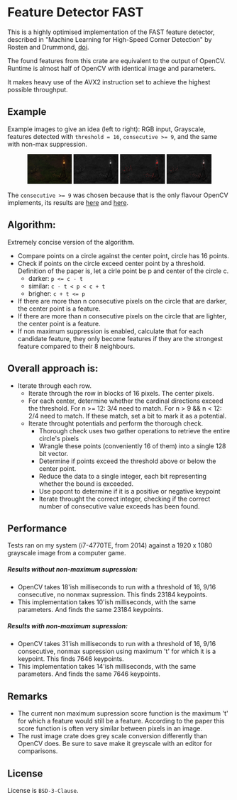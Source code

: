 # Feature Detector FAST

This is a highly optimised implementation of the FAST feature detector, described in "Machine Learning for High-Speed Corner Detection" by Rosten and Drummond, [doi](https://doi.org/10.1007/11744023_34).

The found features from this crate are equivalent to the output of OpenCV. Runtime is almost half of OpenCV with identical image and parameters.

It makes heavy use of the AVX2 instruction set to achieve the highest possible throughput.

## Example
Example images to give an idea (left to right): RGB input, Grayscale, features detected with `threshold = 16`, `consecutive >= 9`, and the same with non-max suppression.

<p align="middle">
  <img src="/media/Screenshot315_torch.png" width="20%" />
  <img src="/media/Screenshot315_torch_grey.png" width="20%" /> 
  <img src="/media/with_rust_threshold_16_consecutive_9.png" width="20%" />
  <img src="/media/with_rust_threshold_16_consecutive_9.png_nonmax.png" width="20%" />
</p>

The `consecutive >= 9` was chosen because that is the only flavour OpenCV implements, its results are [here](/media/with_opencv_threshold_16_type_9_16.png) and [here](with_opencv_threshold_16_type_9_16_nonmax.png).

## Algorithm:
  Extremely concise version of the algorithm.
  - Compare points on a circle against the center point, circle has 16 points.
  - Check if points on the circle exceed center point by a threshold.
  Definition of the paper is, let a cirle point be p and center of the circle c.
    - darker: `p <= c - t`
    - similar: `c - t < p < c + t`
    - brigher: `c + t <= p`
  - If there are more than n consecutive pixels on the circle that are darker, the center point is a feature.
  - If there are more than n consecutive pixels on the circle that are lighter, the center point is a feature.
  - If non maximum suppression is enabled, calculate that for each candidate feature, they only become features if they are the strongest feature compared to their 8 neighbours.
  

## Overall approach is:
  - Iterate through each row.
    - Iterate through the row in blocks of 16 pixels. The center pixels.
    - For each center, determine whether the cardinal directions exceed the threshold.
      For n >= 12: 3/4 need to match.
      For n > 9 && n < 12: 2/4 need to match.
      If these match, set a bit to mark it as a potential.
    - Iterate throught potentials and perform the thorough check.
      - Thorough check uses two gather operations to retrieve the entire circle's pixels
      - Wrangle these points (conveniently 16 of them) into a single 128 bit vector.
      - Determine if points exceed the threshold above or below the center point.
      - Reduce the data to a single integer, each bit representing whether the bound is exceeded.
      - Use popcnt to determine if it is a positive or negative keypoint
      - Iterate throught the correct integer, checking if the correct number of consecutive
        value exceeds has been found.

## Performance
Tests ran on my system (i7-4770TE, from 2014) against a 1920 x 1080 grayscale image from a
computer game.

##### Results without non-maximum supression:
  - OpenCV takes 18'ish milliseconds to run with a threshold of 16, 9/16 consecutive, no nonmax supression. This finds 23184 keypoints.
  - This implementation takes 10'ish milliseconds, with the same parameters. And finds the same 23184 keypoints.
##### Results with non-maximum supression:
  - OpenCV takes 31'ish milliseconds to run with a threshold of 16, 9/16 consecutive, nonmax supression using maximum 't' for which it is a keypoint. This finds 7646 keypoints.
  - This implementation takes 14'ish milliseconds, with the same parameters. And finds the same 7646 keypoints.

## Remarks
  - The current non maximum supression score function is the maximum 't' for which a feature would still be a feature.
    According to the paper this score function is often very similar between pixels in an image.
  - The rust image crate does grey scale conversion differently than OpenCV does. Be sure to save make it greyscale with an editor for comparisons.


## License
License is `BSD-3-Clause`.
